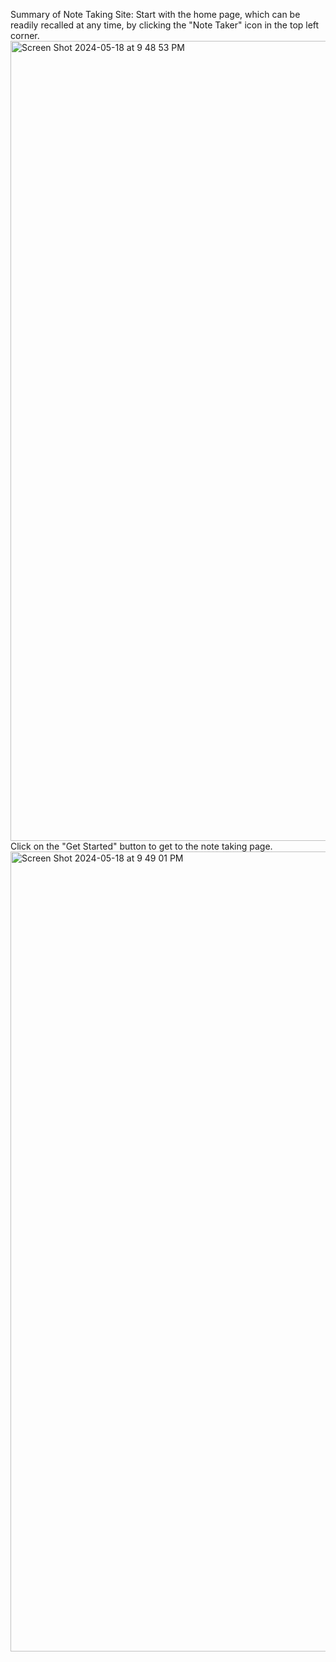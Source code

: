 Summary of Note Taking Site:
Start with the home page, which can be readily recalled at any time, by clicking the "Note Taker" icon in the top left corner.
<img width="1280" alt="Screen Shot 2024-05-18 at 9 48 53 PM" src="https://github.com/calvinyueWillTry/Taking_Notes_with_backend_JS/assets/158237430/7c025a98-224c-46a7-8dff-05625afe3913">
Click on the "Get Started" button to get to the note taking page.
<img width="1280" alt="Screen Shot 2024-05-18 at 9 49 01 PM" src="https://github.com/calvinyueWillTry/Taking_Notes_with_backend_JS/assets/158237430/ec9c785b-cd08-4e8c-b649-770451131ab0">
